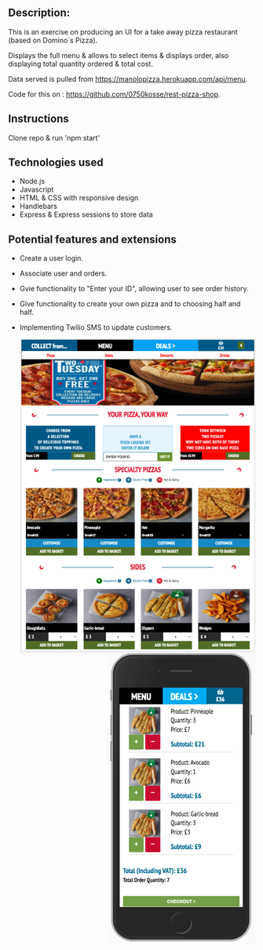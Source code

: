 ## Description:

This is an exercise on producing an UI for a take away pizza restaurant (based on Domino´s Pizza).

Displays the full menu & allows to select items & displays order, also displaying total quantity ordered & total cost. 

Data served is pulled from https://manolopizza.herokuapp.com/api/menu.

Code for this on : https://github.com/0750kosse/rest-pizza-shop.

## Instructions

Clone repo & run 'npm start'

## Technologies used

- Node.js
- Javascript
- HTML & CSS with responsive design
- Handlebars
- Express & Express sessions to store data

## Potential features and extensions

- Create a user login.
- Associate user and orders.
- Gvie functionality to "Enter your ID", allowing user to see order history.
- Give functionality to create your own pizza and to choosing half and half.
- Implementing Twilio SMS to update customers.

  <div align="middle">
    <img align="left" src="/screenshot.png"  />
    <img align="right" src="/screenshotMobile.png" /> 
  </div>


